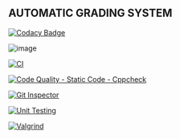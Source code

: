 ## AUTOMATIC GRADING SYSTEM
[![Codacy Badge](https://app.codacy.com/project/badge/Grade/339a444febcd4a47a39ce6b50a44b39e)](https://www.codacy.com/gh/Abi-1-2/M1-Project-march/dashboard?utm_source=github.com&amp;utm_medium=referral&amp;utm_content=Abi-1-2/M1-Project-march&amp;utm_campaign=Badge_Grade)

![image](https://user-images.githubusercontent.com/101305374/161245334-d4eb4df5-8a04-4b02-9dbf-428ec0e68518.png)


[![CI](https://github.com/Abi-1-2/M1-Project-march/actions/workflows/1main.yml/badge.svg)](https://github.com/Abi-1-2/M1-Project-march/actions/workflows/1main.yml)

[![Code Quality - Static Code - Cppcheck](https://github.com/Abi-1-2/M1-Project-march/actions/workflows/cppcheck-action.yml/badge.svg)](https://github.com/Abi-1-2/M1-Project-march/actions/workflows/cppcheck-action.yml)

[![Git Inspector](https://github.com/Abi-1-2/M1-Project-march/actions/workflows/git%20inspector.yml/badge.svg)](https://github.com/Abi-1-2/M1-Project-march/actions/workflows/git%20inspector.yml)

[![Unit Testing](https://github.com/Abi-1-2/M1-Project-march/actions/workflows/unit-test.yml/badge.svg)](https://github.com/Abi-1-2/M1-Project-march/actions/workflows/unit-test.yml)

[![Valgrind](https://github.com/Abi-1-2/M1-Project-march/actions/workflows/Valgrind.yml/badge.svg)](https://github.com/Abi-1-2/M1-Project-march/actions/workflows/Valgrind.yml)


